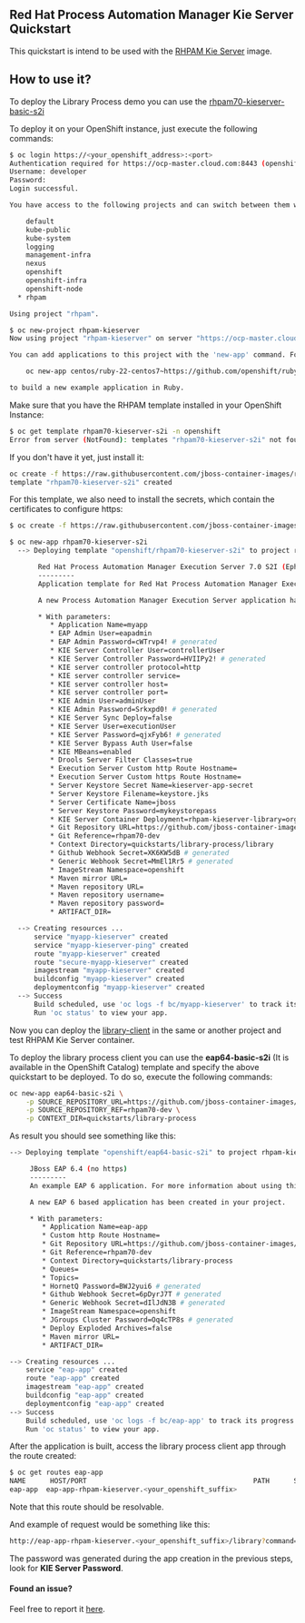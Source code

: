 ## Red Hat Process Automation Manager Kie Server Quickstart

This quickstart is intend to be used with the [RHPAM Kie Server](https://github.com/jboss-container-images/rhpam-7-openshift-image/tree/rhpam70-dev/kieserver) image.

## How to use it?

To deploy the Library Process demo you can use the [rhpam70-kieserver-basic-s2i](https://github.com/jboss-container-images/rhpam-7-openshift-image/blob/rhpam70-dev/templates/rhpam70-kieserver-basic-s2i.yaml)

To deploy it on your OpenShift instance, just execute the following commands:

```bash
$ oc login https://<your_openshift_address>:<port>
Authentication required for https://ocp-master.cloud.com:8443 (openshift)
Username: developer
Password:
Login successful.

You have access to the following projects and can switch between them with 'oc project <projectname>':

    default
    kube-public
    kube-system
    logging
    management-infra
    nexus
    openshift
    openshift-infra
    openshift-node
  * rhpam

Using project "rhpam".
```
```bash
$ oc new-project rhpam-kieserver
Now using project "rhpam-kieserver" on server "https://ocp-master.cloud.com:8443".

You can add applications to this project with the 'new-app' command. For example, try:

    oc new-app centos/ruby-22-centos7~https://github.com/openshift/ruby-ex.git

to build a new example application in Ruby.
```

Make sure that you have the RHPAM template installed in your OpenShift Instance:
```bash
$ oc get template rhpam70-kieserver-s2i -n openshift
Error from server (NotFound): templates "rhpam70-kieserver-s2i" not found
```
If you don't have it yet, just install it:

```bash
oc create -f https://raw.githubusercontent.com/jboss-container-images/rhpam-7-openshift-image/rhpam70-dev/templates/rhpam70-kieserver-s2i.yaml -n openshift
template "rhpam70-kieserver-s2i" created
```

For this template, we also need to install the secrets, which contain the certificates to configure https:
```bash
$ oc create -f https://raw.githubusercontent.com/jboss-container-images/rhpam-7-openshift-image/rhpam70-dev/kieserver-app-secret.yaml
```


```bash
$ oc new-app rhpam70-kieserver-s2i
  --> Deploying template "openshift/rhpam70-kieserver-s2i" to project rhpam-kieserver

       Red Hat Process Automation Manager Execution Server 7.0 S2I (Ephemeral with https)
       ---------
       Application template for Red Hat Process Automation Manager Execution Server 7.0 application built using S2I.

       A new Process Automation Manager Execution Server application has been created in your project. Please be sure to create the "kieserver-service-account" service account and the secret named "kieserver-app-secret" containing the keystore.jks file used for serving secure content.

       * With parameters:
          * Application Name=myapp
          * EAP Admin User=eapadmin
          * EAP Admin Password=cWTrvp4! # generated
          * KIE Server Controller User=controllerUser
          * KIE Server Controller Password=HVIIPy2! # generated
          * KIE server controller protocol=http
          * KIE server controller service=
          * KIE server controller host=
          * KIE server controller port=
          * KIE Admin User=adminUser
          * KIE Admin Password=Srkxpd0! # generated
          * KIE Server Sync Deploy=false
          * KIE Server User=executionUser
          * KIE Server Password=qjxFyb6! # generated
          * KIE Server Bypass Auth User=false
          * KIE MBeans=enabled
          * Drools Server Filter Classes=true
          * Execution Server Custom http Route Hostname=
          * Execution Server Custom https Route Hostname=
          * Server Keystore Secret Name=kieserver-app-secret
          * Server Keystore Filename=keystore.jks
          * Server Certificate Name=jboss
          * Server Keystore Password=mykeystorepass
          * KIE Server Container Deployment=rhpam-kieserver-library=org.openshift.quickstarts:rhpam-kieserver-library:1.4.0.Final
          * Git Repository URL=https://github.com/jboss-container-images/rhpam-7-openshift-image.git
          * Git Reference=rhpam70-dev
          * Context Directory=quickstarts/library-process/library
          * Github Webhook Secret=XK6KW5dB # generated
          * Generic Webhook Secret=MmEl1Rr5 # generated
          * ImageStream Namespace=openshift
          * Maven mirror URL=
          * Maven repository URL=
          * Maven repository username=
          * Maven repository password=
          * ARTIFACT_DIR=

  --> Creating resources ...
      service "myapp-kieserver" created
      service "myapp-kieserver-ping" created
      route "myapp-kieserver" created
      route "secure-myapp-kieserver" created
      imagestream "myapp-kieserver" created
      buildconfig "myapp-kieserver" created
      deploymentconfig "myapp-kieserver" created
  --> Success
      Build scheduled, use 'oc logs -f bc/myapp-kieserver' to track its progress.
      Run 'oc status' to view your app.
```

Now you can deploy the [library-client](library-client) in the same or another project and test RHPAM Kie Server container.

To deploy the library process client you can use the **eap64-basic-s2i** (It is available in the OpenShift Catalog) template and specify the above quickstart to be deployed.
To do so, execute the following commands:

```bash
oc new-app eap64-basic-s2i \
    -p SOURCE_REPOSITORY_URL=https://github.com/jboss-container-images/rhpam-7-openshift-image.git \
    -p SOURCE_REPOSITORY_REF=rhpam70-dev \
    -p CONTEXT_DIR=quickstarts/library-process
```

As result you should see something like this:
```bash
--> Deploying template "openshift/eap64-basic-s2i" to project rhpam-kieserver

     JBoss EAP 6.4 (no https)
     ---------
     An example EAP 6 application. For more information about using this template, see https://github.com/jboss-openshift/application-templates.

     A new EAP 6 based application has been created in your project.

     * With parameters:
        * Application Name=eap-app
        * Custom http Route Hostname=
        * Git Repository URL=https://github.com/jboss-container-images/rhpam-7-openshift-image.git
        * Git Reference=rhpam70-dev
        * Context Directory=quickstarts/library-process
        * Queues=
        * Topics=
        * HornetQ Password=BWJ2yui6 # generated
        * Github Webhook Secret=6pDyrJ7T # generated
        * Generic Webhook Secret=dIlJdN3B # generated
        * ImageStream Namespace=openshift
        * JGroups Cluster Password=Oq4cTP8s # generated
        * Deploy Exploded Archives=false
        * Maven mirror URL=
        * ARTIFACT_DIR=

--> Creating resources ...
    service "eap-app" created
    route "eap-app" created
    imagestream "eap-app" created
    buildconfig "eap-app" created
    deploymentconfig "eap-app" created
--> Success
    Build scheduled, use 'oc logs -f bc/eap-app' to track its progress.
    Run 'oc status' to view your app.

```

After the application is built, access the library process client app through the route created:

```bash
$ oc get routes eap-app
NAME      HOST/PORT                                         PATH      SERVICES   PORT      TERMINATION   WILDCARD
eap-app  eap-app-rhpam-kieserver.<your_openshift_suffix>               eap-app    <all>                   None
```

Note that this route should be resolvable.

And example of request would be something like this:

```bash
http://eap-app-rhpam-kieserver.<your_openshift_suffix>/library?command=runRemoteRest&protocol=http&host=myapp-kieserver-rhpam-kieserver.<your_openshift_suffix>&port=80&username=executionUser&password=<the_generated_kie_password>
```

The password was generated during the app creation in the previous steps, look for **KIE Server Password**.

#### Found an issue?
Feel free to report it [here](https://github.com/jboss-container-images/rhpam-7-openshift-image/issues/new).
